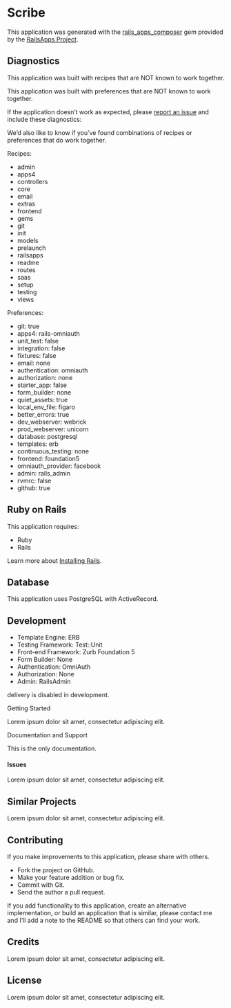Scribe
=========

This application was generated with the [rails_apps_composer](https://github.com/RailsApps/rails_apps_composer) gem
provided by the [RailsApps Project](http://railsapps.github.io/).

Diagnostics
-

This application was built with recipes that are NOT known to work together.

This application was built with preferences that are NOT known to work
together.

If the application doesn’t work as expected, please [report an issue](https://github.com/RailsApps/rails_apps_composer/issues)
and include these diagnostics:

We’d also like to know if you’ve found combinations of recipes or
preferences that do work together.

Recipes:

* admin
* apps4
* controllers
* core
* email
* extras
* frontend
* gems
* git
* init
* models
* prelaunch
* railsapps
* readme
* routes
* saas
* setup
* testing
* views

Preferences:

* git: true
* apps4: rails-omniauth
* unit_test: false
* integration: false
* fixtures: false
* email: none
* authentication: omniauth
* authorization: none
* starter_app: false
* form_builder: none
* quiet_assets: true
* local_env_file: figaro
* better_errors: true
* dev_webserver: webrick
* prod_webserver: unicorn
* database: postgresql
* templates: erb
* continuous_testing: none
* frontend: foundation5
* omniauth_provider: facebook
* admin: rails_admin
* rvmrc: false
* github: true

Ruby on Rails
---

This application requires:

-   Ruby
-   Rails

Learn more about [Installing Rails](http://railsapps.github.io/installing-rails.html).

Database
---

This application uses PostgreSQL with ActiveRecord.

Development
-

-   Template Engine: ERB
-   Testing Framework: Test::Unit
-   Front-end Framework: Zurb Foundation 5
-   Form Builder: None
-   Authentication: OmniAuth
-   Authorization: None
-   Admin: RailsAdmin






 delivery is disabled in development.

Getting Started


Lorem ipsum dolor sit amet, consectetur adipiscing elit.

Documentation and Support


This is the only documentation.

#### Issues

Lorem ipsum dolor sit amet, consectetur adipiscing elit.

Similar Projects
-

Lorem ipsum dolor sit amet, consectetur adipiscing elit.

Contributing
--

If you make improvements to this application, please share with others.

-   Fork the project on GitHub.
-   Make your feature addition or bug fix.
-   Commit with Git.
-   Send the author a pull request.

If you add functionality to this application, create an alternative
implementation, or build an application that is similar, please contact
me and I’ll add a note to the README so that others can find your work.

Credits
--

Lorem ipsum dolor sit amet, consectetur adipiscing elit.

License
--

Lorem ipsum dolor sit amet, consectetur adipiscing elit.
